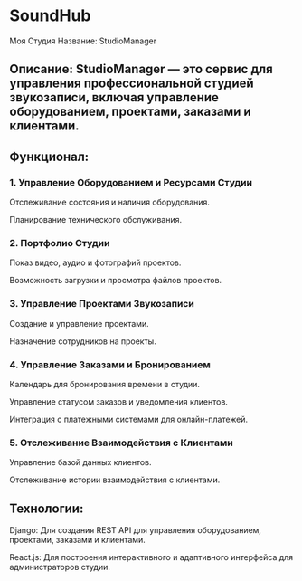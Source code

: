 # SoundHub
 
Моя Студия
Название: StudioManager

## Описание: StudioManager — это сервис для управления профессиональной студией звукозаписи, включая управление оборудованием, проектами, заказами и клиентами.

## Функционал:

### 1. Управление Оборудованием и Ресурсами Студии

Отслеживание состояния и наличия оборудования.

Планирование технического обслуживания.

### 2. Портфолио Студии

Показ видео, аудио и фотографий проектов.

Возможность загрузки и просмотра файлов проектов.

### 3. Управление Проектами Звукозаписи

Создание и управление проектами.

Назначение сотрудников на проекты.

### 4. Управление Заказами и Бронированием

Календарь для бронирования времени в студии.

Управление статусом заказов и уведомления клиентов.

Интеграция с платежными системами для онлайн-платежей.

### 5. Отслеживание Взаимодействия с Клиентами

Управление базой данных клиентов.

Отслеживание истории взаимодействия с клиентами.

## Технологии:

Django: Для создания REST API для управления оборудованием, проектами, заказами и клиентами.

React.js: Для построения интерактивного и адаптивного интерфейса для администраторов студии.